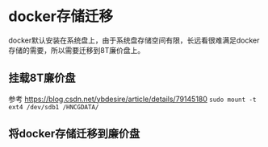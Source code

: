 # docker存储迁移
docker默认安装在系统盘上，由于系统盘存储空间有限，长远看很难满足docker存储的需要，所以需要迁移到8T廉价盘上。

## 挂载8T廉价盘
参考 https://blog.csdn.net/ybdesire/article/details/79145180
`sudo mount -t ext4 /dev/sdb1 /HNCGDATA/`

## 将docker存储迁移到廉价盘
